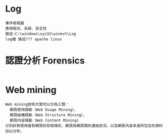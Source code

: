 # Log
```
事件檢視器
應用程式、系統、安全性
路徑:C:\windows\sys32\winevt\Log
log檔 路徑??? apache linux
```

# 認證分析 Forensics
```

```

# Web mining
```
Web mining技術大致可以分為三類：
  網頁使用探勘（Web Usage Mining）、
  網頁結構探勘（Web Structure Mining）、
  網頁內容探勘（Web Content Mining)
分別針對使用者對網頁的存取情形、網頁與網頁間的連結狀況，以及網頁內容本身所包含的資料加以分析。
```
